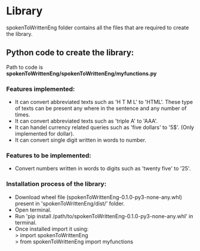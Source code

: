 # Library
spokenToWrittenEng folder contains all the files that are required to create the library.
## Python code  to create the library:
Path to code is **spokenToWrittenEng/spokenToWrittenEng/myfunctions.py** 
### Features implemented:
* It can convert abbreviated texts such as 'H T M L' to 'HTML'. These type of texts can be present any where in the sentence and any number of times.
* It can convert abbreviated texts such as 'triple A' to 'AAA'.
* It can handel currency related queries such as 'five dollars' to '5$'. (Only implemented for dollar).
* It can convert single digit written in words to number.
### Features to be implemented:
* Convert numbers written in words to digits such as 'twenty five' to '25'.
### Installation process of the library:
* Download wheel file (spokenToWrittenEng-0.1.0-py3-none-any.whl) present in 'spokenToWrittenEng/dist/' folder.
* Open terminal.
* Run 'pip install /path/to/spokenToWrittenEng-0.1.0-py3-none-any.whl' in terminal.
* Once installed import it using:<br>
    \> import spokenToWrittenEng<br>
    \> from spokenToWrittenEng import myfunctions
